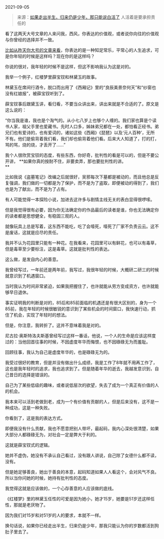 2021-09-05

> 来源：[如果走出半生，归来仍是少年，那只能说白活了](http://mp.weixin.qq.com/s?__biz=MzU3NDc5Nzc0NQ==&mid=2247506549&idx=1&sn=c4e4b0e8fa2ac7306a6528e3e2bbf1fa&chksm=fd2e78abca59f1bd72bf1e78361cb8876f50483bff58ea52e41af786a649c13a35d4d48e1e32&scene=27#wechat_redirect)
> 人活着是要承担责任的

看了这两天大号文章的人来问我，西风，你表达的价值观，或者说你向往的价值观与你曾经的选择并不一致。  

  

[比如从昨天你大号的文章来看](http://mp.weixin.qq.com/s?__biz=MzU0MjYwNDU2Mw==&mid=2247500846&idx=1&sn=78167507e00d9180345b15638e55ad9f&chksm=fb1aa852cc6d21445a56b3fed1ea6722fbf6d307d491a80a986b9db0f2891f77c61032f88989&scene=21#wechat_redirect)，你表达的是一种知足常乐，平常心的人生追求，可是你年轻的时候是这样吗？现在你的是这样吗？  

  

你说的很对，我年轻的时候不是这样，但这不影响我认为这是对的。

  

我举一个例子，红楼梦里薛宝钗和林黛玉的故事。

  

林黛玉在席间行酒令，脱口而出用了《西厢记》里的“良辰美景奈何天”和“纱窗也没有红娘报”，被薛宝钗听到了。

  

薛宝钗事后跟黛玉讲，看归看，不要当众讲出来，讲出来就是不合适的了。原文是这么说的：

  

“你当我是谁，我也是个淘气的。从小七八岁上也够个人缠的。我们家也算是个读书人家，祖父手里也爱藏书。先时人口多，姊妹弟兄都在一处，都怕看正经书。弟兄们也有爱诗的，也有爱词的，诸如这些《西厢》《琵琶》以及‘元人百种’，无所不有。他们是偷背着我们看，我们却也偷背着他们看。后来大人知道了，打的打，骂的骂，烧的烧，才丢开了……”

  

我个人很欣赏宝钗的态度，有些东西，你好奇，批判性的看是可以的，但是不要公开讲， **如果你真的按耐不住，非要卖弄，那也要批判性的讲。  
**

  

比如我说《盗墓笔记》改编之后就很好，吴邪每次下墓都是被动的，而且他总是反复强调，我们做的一切都是为了保护，而不是为了盗取，即便被动的得到了，我们也是为了献出，而不是为了占有。  

  

有人可能觉得一本探险小说，加进去这许多与剧情主线无关的表白显得很啰嗦。  

  

但是我觉得很有必要，因为你无法确定你的作品最后的读者是谁，你也无法确定你的读者都是思想健全，有稳固三观的人。  

  

就像玩具上总是写着，这东西不能吃，吃了会噎死，噎死了厂家不负责云云。这不是废话，这就是应尽的责任。  

  

我并不认为花园里只能有一种花。在我看来，花园里可以有鲜花，也可以有毒草，但是毒草至少要标注，这是毒草。这就是批判性的表达。

  

这么做，是发自内心的善意。

  

我曾经写过，一年前还是两年前，我写过，我很年轻的时候，大概研二研三的时候就意识到了机遇窗口。

  

当时我认为时间非常紧迫，如果我把握住了，也许就能从劳方变成资方，也许就能够早日退休。

  

事实证明我的判断是对的，85后和85前面临的机遇还是有很大区别的，身为一个85前，我在年轻的时候很敏锐的意识到了某些机会的时间窗口，我快速行动，抓住了机会，实现了年轻时的想法。

  

但是，你注意，我转折了。这并不意味着我是对的。

  

尼古拉·奥斯特洛夫斯基曾经写过这样一番话，他说，一个人的生命是应该这样度过的：当他回首往事的时候，不因虚度年华而悔恨，也不因碌碌无为而羞耻。

  

回顾往事，我认为自己是虚度年华的，也是碌碌无为的。  

  

我受过很好的教育，但是并没有做出什么成绩，我是工作了8年就不用再工作了，这也是我年轻时的追求，我也追求到了。但是随着年华的逝去，我越发意识到，自己昔日的选择是错误的。  

  

自己为了某些低级的趣味，或者说低层次的欲望，失去了成为一个真正有价值的人的机会。

  

我本来可以活到老做到老，成为一个有价值有贡献的人，但是后来没有，这不是一种成功，这是一种失败。  

  

你看到了，这是我的表达方式。  

  

即便我没有什么贡献，我也不愿意把别人带坏，最起码，我内心深处很清楚，如果大部分人都碌碌无为，对社会一定是弊大于利的。  

  

这就是薛宝钗式的逻辑。

  

她并不虚伪，她没有不承认自己看过，没有跟人讲说，自己除了女德什么都不读，没有。

  

但是她足够善良，她出于善良的本意，起码知道如果人人看这个，会对风气不良。所以当你问她的时候，她持有批判性的态度。

  

我觉得这就是应该做的，一个心存善意的人应该做的底线。

  

《红楼梦》里的林黛玉任性的可爱是因为她小，她才15岁，她要是51岁还这样任性，那就是老厌物了。

  

因为我们对15岁和对51岁的人的要求，本就不一样。

  

换句话说，如果你已经走出半生，归来仍是少年，那我只能认为你的岁数都活到狗肚子里去了。

